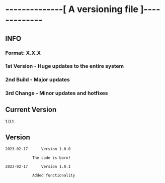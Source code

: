 # --------------[ A versioning file ]-------------
## INFO
### Format:         X.X.X
### 1st             Version - Huge updates to the entire system
### 2nd             Build - Major updates
### 3rd             Change - Minor updates and hotfixes

## Current Version
1.0.1

## Version
	2023-02-17		Version 1.0.0

				The code is born!

	2023-02-17		Version 1.0.1

				Added functionality